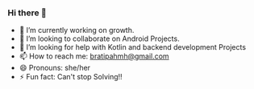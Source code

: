 ### Hi there 👋
- 🔭 I’m currently working on growth.
- 👯 I’m looking to collaborate on Android Projects.
- 🤔 I’m looking for help with Kotlin and backend development Projects
- 📫 How to reach me: bratipahmh@gmail.com
- 😄 Pronouns: she/her
- ⚡ Fun fact: Can't stop Solving!!

<!--
**Bratipah/Bratipah** is a ✨ _special_ ✨ repository because its `README.md` (this file) appears on your GitHub profile.

Here are some ideas to get you started:

- 🔭 I’m currently working on growth.
- 👯 I’m looking to collaborate on Android Projects.
- 🤔 I’m looking for help with Kotlin and backend development Projects
- 📫 How to reach me: bratipahmh@gmail.com
- 😄 Pronouns: she/her
- ⚡ Fun fact: Can't stop Solving!!
-->
